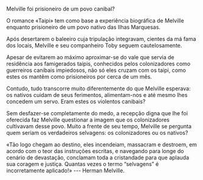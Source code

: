 Melville foi prisioneiro de um povo canibal?

O romance «Taipi» tem como base a experiência biográfica de Melville enquanto prisioneiro de um povo nativo das Ilhas Marquesas.

Após desertarem o baleeiro cuja tripulação integravam, cientes da má fama dos locais, Melville
e seu companheiro Toby seguem cautelosamente. 

Apesar de evitarem ao máximo aproximar-se do vale que servia de residência aos famigerados taipis, conhecidos pelos colonizadores como guerreiros canibais impiedosos, não só eles cruzam com os taipi, como estes os mantêm como prisioneiros por cerca de um mês.

Contudo, tudo transcorre muito diferentemente do que Melville esperava: os nativos cuidam de seus ferimentos, alimentam-nos e até mesmo lhes concedem um servo. Eram estes os violentos canibais?

Sem desfazer-se completamente do medo, a recepção digna que lhe foi oferecida faz Melville  questionar a imagem que os colonizadores cultivavam desse povo.
Muito a frente de seu tempo, Melville se pergunta quem seriam os verdadeiros selvagens: os colonizadores ou os nativos? 


«Tão logo chegam ao destino, eles incendeiam, massacram e destroem, em acordo com o teor das instruções escritas, e navegando para longe do cenário de devastação, conclamam toda a cristandade para que aplauda sua coragem e justiça. Quantas vezes o termo “selvagens” é incorretamente aplicado!» --- Herman Melville.

